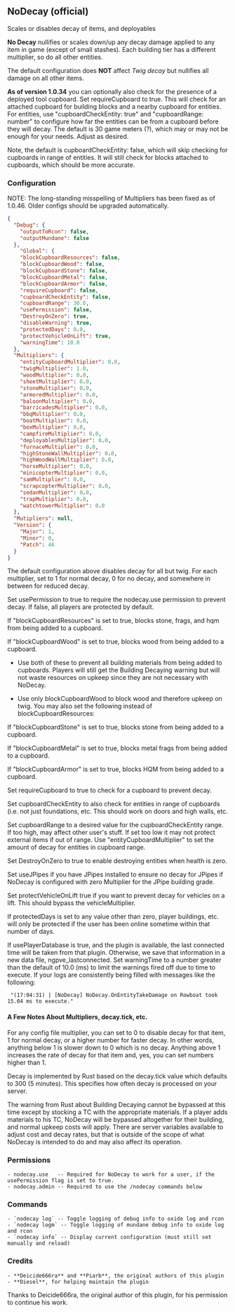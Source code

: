 ## NoDecay (official)
Scales or disables decay of items, and deployables 

**No Decay** nullifies or scales down/up any decay damage applied to any item in game (except of small stashes). Each building tier has a different multiplier,  so do all other entities.

The default configuration does **NOT** affect *Twig decay* but nullifies all damage on all other items.

**As of version 1.0.34** you can optionally also check for the presence of a deployed tool cupboard.  Set requireCupboard to true.  This will check for an attached cupboard for building blocks and a nearby cupboard for entities.
For entities, use "cupboardCheckEntity: true" and "cupboardRange: number" to configure how far the entities can be from a cupboard before they will decay.  The default is 30 game meters (?), which may or may not be enough for your needs.  Adjust as desired.

Note, the default is cupboardCheckEntity: false, which will skip checking for cupboards in range of entities.  It will still check for blocks attached to cupboards, which should be more accurate.

### Configuration
NOTE: The long-standing misspelling of Multipliers has been fixed as of 1.0.46.  Older configs should be upgraded automatically.

```json
{
  "Debug": {
    "outputToRcon": false,
    "outputMundane": false
  },
    "Global": {
    "blockCupboardResources": false,
    "blockCupboardWood": false,
    "blockCupboardStone": false,
    "blockCupboardMetal": false,
    "blockCupboardArmor": false,
    "requireCupboard": false,
    "cupboardCheckEntity": false,
    "cupboardRange": 30.0,
    "usePermission": false,
    "DestroyOnZero": true,
    "disableWarning": true,
    "protectedDays": 0.0,
    "protectVehicleOnLift": true,
    "warningTime": 10.0
  },
  "Multipliers": {
    "entityCupboardMultiplier": 0.0,
    "twigMultiplier": 1.0,
    "woodMultiplier": 0.0,
    "sheetMultiplier": 0.0,
    "stoneMultiplier": 0.0,
    "armoredMultiplier": 0.0,
    "baloonMultiplier": 0.0,
    "barricadesMultiplier": 0.0,
    "bbqMultiplier": 0.0,
    "boatMultiplier": 0.0,
    "boxMultiplier": 0.0,
    "campfireMultiplier": 0.0,
    "deployablesMultiplier": 0.0,
    "furnaceMultiplier": 0.0,
    "highStoneWallMultiplier": 0.0,
    "highWoodWallMultiplier": 0.0,
    "horseMultiplier": 0.0,
    "minicopterMultiplier": 0.0,
    "samMultiplier": 0.0,
    "scrapcopterMultiplier": 0.0,
    "sedanMultiplier": 0.0,
    "trapMultiplier": 0.0,
    "watchtowerMultiplier": 0.0
  },
  "Mutipliers": null,
  "Version": {
    "Major": 1,
    "Minor": 0,
    "Patch": 46
  }
}
```

The default configuration above disables decay for all but twig.  For each multiplier, set to 1 for normal decay, 0 for no decay, and somewhere in between for reduced decay.

Set usePermission to true to require the nodecay.use permission to prevent decay.  If false, all players are protected by default.

If "blockCupboardResources" is set to true, blocks stone, frags, and hqm from being added to a cupboard.

If "blockCupboardWood" is set to true, blocks wood from being added to a cupboard.

  - Use both of these to prevent all building materials from being added to cupboards.  Players will still get the Building Decaying warning but will not waste resources on upkeep since they are not necessary with NoDecay.
 
  - Use only blockCupboardWood to block wood and therefore upkeep on twig.  You may also set the following instead of blockCupboardResources:

If "blockCupboardStone" is set to true, blocks stone from being added to a cupboard.

If "blockCupboardMetal" is set to true, blocks metal frags from being added to a cupboard.

If "blockCupboardArmor" is set to true, blocks HQM from being added to a cupboard.
 
 Set requireCupboard to true to check for a cupboard to prevent decay.

 Set cupboardCheckEntity to also check for entities in range of cupboards (i.e. not just foundations, etc.  This should work on doors and high walls, etc.

 Set cupboardRange to a desired value for the cupboardCheckEntity range.  If too high, may affect other user's stuff.  If set too low it may not protect external items if out of range.
 Use "entityCupboardMultiplier" to set the amount of decay for entities in cupboard range.
 
 Set DestroyOnZero to true to enable destroying entities when health is zero.

 Set useJPipes if you have JPipes installed to ensure no decay for JPipes if NoDecay is configured with zero Multiplier for the JPipe building grade.

 Set protectVehicleOnLift true if you want to prevent decay for vehicles on a lift.  This should bypass the vehicleMultiplier.

 If protectedDays is set to any value other than zero, player buildings, etc. will only be protected if the user has been online sometime within that number of days.

 If usePlayerDatabase is true, and the plugin is available, the last connected time will be taken from that plugin.  Otherwise, we save that information in a new data file, ngpve_lastconnected.
 Set warningTime to a number greater than the default of 10.0 (ms) to limit the warnings fired off due to time to execute.  If your logs are consistently being filled with messages like the following:

     "(17:04:31) | [NoDecay] NoDecay.OnEntityTakeDamage on Rowboat took 15.04 ms to execute."

#### A Few Notes About Multipliers, decay.tick, etc.
   For any config file multiplier, you can set to 0 to disable decay for that item, 1 for normal decay, or a higher number for faster decay.  In other words, anything below 1 is slower down to 0 which is no decay.  Anything above 1 increases the rate of decay for that item and, yes, you can set numbers higher than 1.

   Decay is implemented by Rust based on the decay.tick value which defaults to 300 (5 minutes).  This specifies how often decay is processed on your server.

   The warning from Rust about Building Decaying cannot be bypassed at this time except by stocking a TC with the appropriate materials.  If a player adds materials to his TC, NoDecay will be bypassed altogether for their building, and normal upkeep costs will apply.  There are server variables available to adjust cost and decay rates, but that is outside of the scope of what NoDecay is intended to do and may also affect its operation.

### Permissions
    - nodecay.use   -- Required for NoDecay to work for a user, if the usePermission flag is set to true.
    - nodecay.admin -- Required to use the /nodecay commands below

### Commands
    - `nodecay log` -- Toggle logging of debug info to oxide log and rcon
    - `nodecay logm` -- Toggle logging of mundane debug info to oxide log and rcon
    - `nodecay info` -- Display current configuration (must still set manually and reload)

### Credits
    - **Deicide666ra** and **Piarb**, the original authors of this plugin
    - **Diesel**, for helping maintain the plugin

Thanks to Deicide666ra, the original author of this plugin, for his permission to continue his work.
